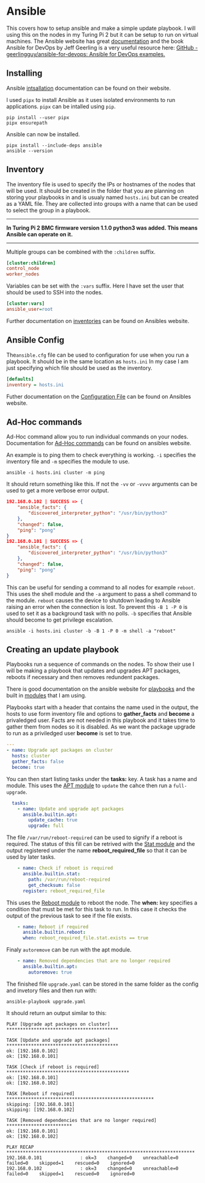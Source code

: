 # Ansible

This covers how to setup ansible and make a simple update playbook. I will using this on the nodes in my Turing Pi 2 but it can be setup to run on virtual machines. The Ansible website has great [documentation](https://docs.ansible.com/ansible/latest/getting_started/index.html) and the book Ansible for DevOps by Jeff Geerling is a very useful resource here: [GitHub - geerlingguy/ansible-for-devops: Ansible for DevOps examples.](https://github.com/geerlingguy/ansible-for-devops)

## Installing

Ansible [intsallation](https://docs.ansible.com/ansible/latest/installation_guide/intro_installation.html) documentation can be found on their website.

I used `pipx` to install Ansible as it uses isolated environments to run applications. `pipx` can be intalled using `pip`.

```shell
pip install --user pipx
pipx ensurepath
```

Ansible can now be installed.

```shell
pipx install --include-deps ansible
ansible --version
```

## Inventory

The inventory file is used to specify the IPs or hostnames of the nodes that will be used. It should be created in the folder that you are planning on storing your playbooks in and is usualy named `hosts.ini` but can be created as a YAML file. They are collected into groups with a name that can be used to select the group in a playbook.

---

__In Turing Pi 2 BMC firmware version 1.1.0 python3 was added. This means Ansible can operate on it.__

---

Multiple groups can be combined with the `:children` suffix.

```ini
[cluster:children]
control_node
worker_nodes
```

Variables can be set with the `:vars` suffix. Here I have set the user that should be used to SSH into the nodes.

```ini
[cluster:vars]
ansible_user=root
```

Further documentation on [inventories](https://docs.ansible.com/ansible/latest/inventory_guide/intro_inventory.html) can be found on Ansibles website.

## Ansible Config

The`ansible.cfg` file can be used to configuration for use when you run a playbook. It should be in the same location as `hosts.ini` In my case I am just specifying which file should be used as the inventory.

```ini
[defaults]
inventory = hosts.ini
```

Futher documentation on the [Configuration File](https://docs.ansible.com/ansible/latest/reference_appendices/config.html) can be found on Ansibles website.

## Ad-Hoc commands

Ad-Hoc command allow you to run individual commands on your nodes. Documentation for [Ad-Hoc commands](https://docs.ansible.com/ansible/latest/command_guide/intro_adhoc.html) can be found on ansibles website.

An example is to ping them to check everything is working. `-i` specifies the inventory file and `-m` specifies the module to use.

```shell
ansible -i hosts.ini cluster -m ping
```

It should return something like this. If not the `-vv` or `-vvvv` arguments can be used to get a more verbose error output.

```json
192.168.0.102 | SUCCESS => {
    "ansible_facts": {
        "discovered_interpreter_python": "/usr/bin/python3"
    },
    "changed": false,
    "ping": "pong"
}
192.168.0.101 | SUCCESS => {
    "ansible_facts": {
        "discovered_interpreter_python": "/usr/bin/python3"
    },
    "changed": false,
    "ping": "pong"
}
```

This can be useful for sending a command to all nodes for example `reboot`. This uses the shell module and the `-a` argument to pass a shell command to the module. `reboot` causes the device to shutdown leading to Ansible raising an error when the connection is lost. To prevent this `-B 1 -P 0` is used to set it as a background task with no polls. `-b` specifies that Ansible should become to get privilege escalation.

```shell
ansible -i hosts.ini cluster -b -B 1 -P 0 -m shell -a "reboot"
```

## Creating an update playbook

Playbooks run a sequence of commands on the nodes. To show their use I will be making a playbook that updates and upgrades APT packages, reboots if necessary and then removes redundent packages.

There is good documentation on the ansible website for [playbooks](https://docs.ansible.com/ansible/latest/playbook_guide/index.html) and the built in [modules](https://docs.ansible.com/ansible/latest/collections/ansible/builtin/index.html) that I am using.

Playbooks start with a header that contains the name used in the output, the hosts to use form inventory file and options to __gather_facts__ and __become__ a privaledged user. Facts are not needed in this playbook and it takes time to gather them from nodes so it is disabled. As we want the package upgrade to run as a priviledged user __become__ is set to true.

```yaml
---
- name: Upgrade apt packages on cluster
  hosts: cluster
  gather_facts: false
  become: true
```

You can then start listing tasks under the __tasks:__ key. A task has a name and module. This uses the [APT module](https://docs.ansible.com/ansible/latest/collections/ansible/builtin/apt_module.html#ansible-collections-ansible-builtin-apt-module) to `update` the cahce then run a `full-upgrade`.

```yaml
  tasks:
    - name: Update and upgrade apt packages
      ansible.builtin.apt:
        update_cache: true
        upgrade: full
```

The file `/var/run/reboot-required` can be used to signify if a reboot is required. The status of this fill can be retrived with the [Stat module](https://docs.ansible.com/ansible/latest/collections/ansible/builtin/stat_module.html#ansible-collections-ansible-builtin-stat-module) and the output registered under the name __reboot_required_file__ so that it can be used by later tasks.

```yaml
    - name: Check if reboot is required
      ansible.builtin.stat:
        path: /var/run/reboot-required
        get_checksum: false
      register: reboot_required_file
```

This uses the [Reboot module](https://docs.ansible.com/ansible/latest/collections/ansible/builtin/reboot_module.html#ansible-collections-ansible-builtin-reboot-module) to reboot the node. The __when:__ key specifies a condition that must be met for this task to run. In this case it checks the output of the previous task to see if the file exists.

```yaml
    - name: Reboot if required
      ansible.builtin.reboot:
      when: reboot_required_file.stat.exists == true
```

Finaly `autoremove` can be run with the apt module.

```yaml
    - name: Removed dependencies that are no longer required
      ansible.builtin.apt:
        autoremove: true
```

The finished file `upgrade.yaml` can be stored in the same folder as the config and invetory files and then run with:

```shell
ansible-playbook upgrade.yaml
```

It should return an output similar to this:

```
PLAY [Upgrade apt packages on cluster] *****************************************

TASK [Update and upgrade apt packages] *****************************************
ok: [192.168.0.102]
ok: [192.168.0.101]

TASK [Check if reboot is required] *********************************************
ok: [192.168.0.101]
ok: [192.168.0.102]

TASK [Reboot if required] ******************************************************
skipping: [192.168.0.101]
skipping: [192.168.0.102]

TASK [Removed dependencies that are no longer required] ************************
ok: [192.168.0.101]
ok: [192.168.0.102]

PLAY RECAP *********************************************************************
192.168.0.101              : ok=3    changed=0    unreachable=0    failed=0    skipped=1    rescued=0    ignored=0   
192.168.0.102              : ok=3    changed=0    unreachable=0    failed=0    skipped=1    rescued=0    ignored=0  
```
